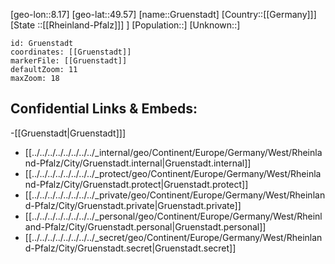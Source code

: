 ﻿---
location: [49.57,8.17]
mapzoom: [7,12] 
mapmarker: city 
type: City
tags:
- geo/City


SpocWebEntityId: 30620
isDeleted: false
confidential: public

---
[geo-lon::8.17]
[geo-lat::49.57]
[name::Gruenstadt]
[Country::[[Germany]]]
[State ::[[Rheinland-Pfalz]]] ]
[Population::]
[Unknown::]


```leaflet
id: Gruenstadt
coordinates: [[Gruenstadt]]
markerFile: [[Gruenstadt]]
defaultZoom: 11 
maxZoom: 18
```


## Confidential Links & Embeds: 
-[[Gruenstadt|Gruenstadt]]] 
- [[../../../../../../../../_internal/geo/Continent/Europe/Germany/West/Rheinland-Pfalz/City/Gruenstadt.internal|Gruenstadt.internal]] 
- [[../../../../../../../../_protect/geo/Continent/Europe/Germany/West/Rheinland-Pfalz/City/Gruenstadt.protect|Gruenstadt.protect]] 
- [[../../../../../../../../_private/geo/Continent/Europe/Germany/West/Rheinland-Pfalz/City/Gruenstadt.private|Gruenstadt.private]] 
- [[../../../../../../../../_personal/geo/Continent/Europe/Germany/West/Rheinland-Pfalz/City/Gruenstadt.personal|Gruenstadt.personal]] 
- [[../../../../../../../../_secret/geo/Continent/Europe/Germany/West/Rheinland-Pfalz/City/Gruenstadt.secret|Gruenstadt.secret]] 
